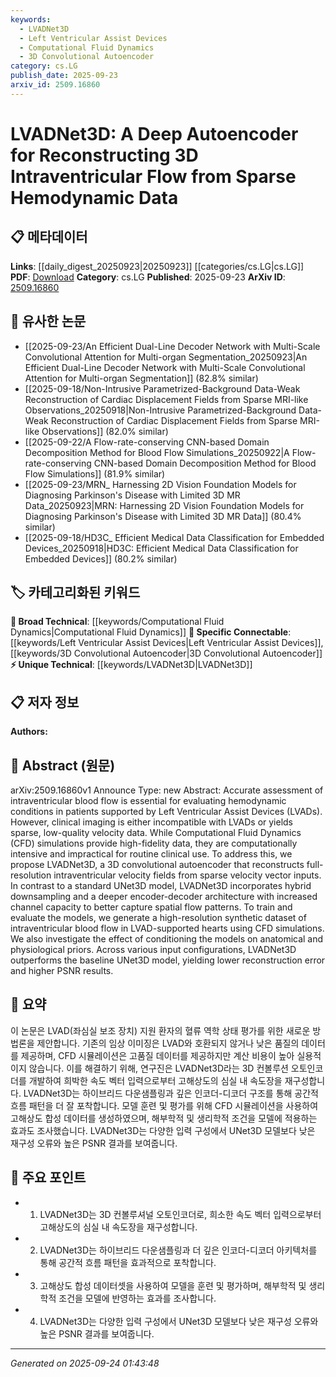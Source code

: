 ```yaml
---
keywords:
  - LVADNet3D
  - Left Ventricular Assist Devices
  - Computational Fluid Dynamics
  - 3D Convolutional Autoencoder
category: cs.LG
publish_date: 2025-09-23
arxiv_id: 2509.16860
---
```


<!-- KEYWORD_LINKING_METADATA:
{
  "processed_timestamp": "2025-09-24T01:43:48.751490",
  "vocabulary_version": "1.0",
  "selected_keywords": [
    "LVADNet3D",
    "Left Ventricular Assist Devices",
    "Computational Fluid Dynamics",
    "3D Convolutional Autoencoder"
  ],
  "rejected_keywords": [],
  "similarity_scores": {
    "LVADNet3D": 0.88,
    "Left Ventricular Assist Devices": 0.82,
    "Computational Fluid Dynamics": 0.78,
    "3D Convolutional Autoencoder": 0.79
  },
  "extraction_method": "AI_prompt_based",
  "budget_applied": true,
  "candidates_json": {
    "candidates": [
      {
        "surface": "LVADNet3D",
        "canonical": "LVADNet3D",
        "aliases": [
          "3D convolutional autoencoder for LVAD",
          "LVADNet"
        ],
        "category": "unique_technical",
        "rationale": "This is a novel model specifically designed for reconstructing intraventricular flow, which is central to the paper's contribution.",
        "novelty_score": 0.85,
        "connectivity_score": 0.65,
        "specificity_score": 0.9,
        "link_intent_score": 0.88
      },
      {
        "surface": "Left Ventricular Assist Devices",
        "canonical": "Left Ventricular Assist Devices",
        "aliases": [
          "LVADs"
        ],
        "category": "specific_connectable",
        "rationale": "LVADs are critical to the study's context and are a key medical device linked to the paper's focus.",
        "novelty_score": 0.45,
        "connectivity_score": 0.8,
        "specificity_score": 0.85,
        "link_intent_score": 0.82
      },
      {
        "surface": "Computational Fluid Dynamics",
        "canonical": "Computational Fluid Dynamics",
        "aliases": [
          "CFD"
        ],
        "category": "broad_technical",
        "rationale": "CFD is a fundamental technique used in the study to generate synthetic datasets, linking it to broader computational methods.",
        "novelty_score": 0.3,
        "connectivity_score": 0.75,
        "specificity_score": 0.7,
        "link_intent_score": 0.78
      },
      {
        "surface": "3D convolutional autoencoder",
        "canonical": "3D Convolutional Autoencoder",
        "aliases": [
          "3D autoencoder"
        ],
        "category": "specific_connectable",
        "rationale": "This architecture is central to the paper's methodology and connects to broader deep learning techniques.",
        "novelty_score": 0.55,
        "connectivity_score": 0.77,
        "specificity_score": 0.8,
        "link_intent_score": 0.79
      }
    ],
    "ban_list_suggestions": [
      "hemodynamic data",
      "velocity fields"
    ]
  },
  "decisions": [
    {
      "candidate_surface": "LVADNet3D",
      "resolved_canonical": "LVADNet3D",
      "decision": "linked",
      "scores": {
        "novelty": 0.85,
        "connectivity": 0.65,
        "specificity": 0.9,
        "link_intent": 0.88
      }
    },
    {
      "candidate_surface": "Left Ventricular Assist Devices",
      "resolved_canonical": "Left Ventricular Assist Devices",
      "decision": "linked",
      "scores": {
        "novelty": 0.45,
        "connectivity": 0.8,
        "specificity": 0.85,
        "link_intent": 0.82
      }
    },
    {
      "candidate_surface": "Computational Fluid Dynamics",
      "resolved_canonical": "Computational Fluid Dynamics",
      "decision": "linked",
      "scores": {
        "novelty": 0.3,
        "connectivity": 0.75,
        "specificity": 0.7,
        "link_intent": 0.78
      }
    },
    {
      "candidate_surface": "3D convolutional autoencoder",
      "resolved_canonical": "3D Convolutional Autoencoder",
      "decision": "linked",
      "scores": {
        "novelty": 0.55,
        "connectivity": 0.77,
        "specificity": 0.8,
        "link_intent": 0.79
      }
    }
  ]
}
-->

# LVADNet3D: A Deep Autoencoder for Reconstructing 3D Intraventricular Flow from Sparse Hemodynamic Data

## 📋 메타데이터

**Links**: [[daily_digest_20250923|20250923]] [[categories/cs.LG|cs.LG]]
**PDF**: [Download](https://arxiv.org/pdf/2509.16860.pdf)
**Category**: cs.LG
**Published**: 2025-09-23
**ArXiv ID**: [2509.16860](https://arxiv.org/abs/2509.16860)

## 🔗 유사한 논문
- [[2025-09-23/An Efficient Dual-Line Decoder Network with Multi-Scale Convolutional Attention for Multi-organ Segmentation_20250923|An Efficient Dual-Line Decoder Network with Multi-Scale Convolutional Attention for Multi-organ Segmentation]] (82.8% similar)
- [[2025-09-18/Non-Intrusive Parametrized-Background Data-Weak Reconstruction of Cardiac Displacement Fields from Sparse MRI-like Observations_20250918|Non-Intrusive Parametrized-Background Data-Weak Reconstruction of Cardiac Displacement Fields from Sparse MRI-like Observations]] (82.0% similar)
- [[2025-09-22/A Flow-rate-conserving CNN-based Domain Decomposition Method for Blood Flow Simulations_20250922|A Flow-rate-conserving CNN-based Domain Decomposition Method for Blood Flow Simulations]] (81.9% similar)
- [[2025-09-23/MRN_ Harnessing 2D Vision Foundation Models for Diagnosing Parkinson's Disease with Limited 3D MR Data_20250923|MRN: Harnessing 2D Vision Foundation Models for Diagnosing Parkinson's Disease with Limited 3D MR Data]] (80.4% similar)
- [[2025-09-18/HD3C_ Efficient Medical Data Classification for Embedded Devices_20250918|HD3C: Efficient Medical Data Classification for Embedded Devices]] (80.2% similar)

## 🏷️ 카테고리화된 키워드
**🧠 Broad Technical**: [[keywords/Computational Fluid Dynamics|Computational Fluid Dynamics]]
**🔗 Specific Connectable**: [[keywords/Left Ventricular Assist Devices|Left Ventricular Assist Devices]], [[keywords/3D Convolutional Autoencoder|3D Convolutional Autoencoder]]
**⚡ Unique Technical**: [[keywords/LVADNet3D|LVADNet3D]]

## 📋 저자 정보

**Authors:** 

## 📄 Abstract (원문)

arXiv:2509.16860v1 Announce Type: new 
Abstract: Accurate assessment of intraventricular blood flow is essential for evaluating hemodynamic conditions in patients supported by Left Ventricular Assist Devices (LVADs). However, clinical imaging is either incompatible with LVADs or yields sparse, low-quality velocity data. While Computational Fluid Dynamics (CFD) simulations provide high-fidelity data, they are computationally intensive and impractical for routine clinical use. To address this, we propose LVADNet3D, a 3D convolutional autoencoder that reconstructs full-resolution intraventricular velocity fields from sparse velocity vector inputs. In contrast to a standard UNet3D model, LVADNet3D incorporates hybrid downsampling and a deeper encoder-decoder architecture with increased channel capacity to better capture spatial flow patterns. To train and evaluate the models, we generate a high-resolution synthetic dataset of intraventricular blood flow in LVAD-supported hearts using CFD simulations. We also investigate the effect of conditioning the models on anatomical and physiological priors. Across various input configurations, LVADNet3D outperforms the baseline UNet3D model, yielding lower reconstruction error and higher PSNR results.

## 📝 요약

이 논문은 LVAD(좌심실 보조 장치) 지원 환자의 혈류 역학 상태 평가를 위한 새로운 방법론을 제안합니다. 기존의 임상 이미징은 LVAD와 호환되지 않거나 낮은 품질의 데이터를 제공하며, CFD 시뮬레이션은 고품질 데이터를 제공하지만 계산 비용이 높아 실용적이지 않습니다. 이를 해결하기 위해, 연구진은 LVADNet3D라는 3D 컨볼루션 오토인코더를 개발하여 희박한 속도 벡터 입력으로부터 고해상도의 심실 내 속도장을 재구성합니다. LVADNet3D는 하이브리드 다운샘플링과 깊은 인코더-디코더 구조를 통해 공간적 흐름 패턴을 더 잘 포착합니다. 모델 훈련 및 평가를 위해 CFD 시뮬레이션을 사용하여 고해상도 합성 데이터를 생성하였으며, 해부학적 및 생리학적 조건을 모델에 적용하는 효과도 조사했습니다. LVADNet3D는 다양한 입력 구성에서 UNet3D 모델보다 낮은 재구성 오류와 높은 PSNR 결과를 보여줍니다.

## 🎯 주요 포인트

- 1. LVADNet3D는 3D 컨볼루셔널 오토인코더로, 희소한 속도 벡터 입력으로부터 고해상도의 심실 내 속도장을 재구성합니다.
- 2. LVADNet3D는 하이브리드 다운샘플링과 더 깊은 인코더-디코더 아키텍처를 통해 공간적 흐름 패턴을 효과적으로 포착합니다.
- 3. 고해상도 합성 데이터셋을 사용하여 모델을 훈련 및 평가하며, 해부학적 및 생리학적 조건을 모델에 반영하는 효과를 조사합니다.
- 4. LVADNet3D는 다양한 입력 구성에서 UNet3D 모델보다 낮은 재구성 오류와 높은 PSNR 결과를 보여줍니다.


---

*Generated on 2025-09-24 01:43:48*
